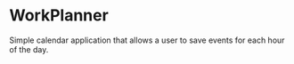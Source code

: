 # WorkPlanner
Simple calendar application that allows a user to save events for each hour of the day.
